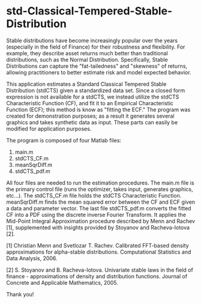 std-Classical-Tempered-Stable-Distribution
==========================================

Stable distributions have become increasingly popular over the years (especially in the field of Finance) for their robustness and flexibility. For example, they describe asset returns much better than traditional distributions, such as the Normal Distribution. Specifically, Stable Distributions can capture the "fat-tailedness" and "skewness" of returns, allowing practitioners to better estimate risk and model expected behavior. 

This application estimates a Standard Classical Tempered Stable Distribution (stdCTS) given a standardized data set. Since a closed form expression is not available for a stdCTS, we instead utilize the stdCTS Characteristic Function (CF), and fit it to an Empirical Characteristic Function (ECF); this method is know as "fitting the ECF." The program was created for demonstration purposes; as a result it generates several graphics and takes synthetic data as input. These parts can easily be modified for application purposes. 

The program is composed of four Matlab files:

1) main.m
2) stdCTS_CF.m
3) meanSqrDiff.m
4) stdCTS_pdf.m

All four files are needed to run the estimation procedures. The main.m file is the primary control file (runs the optimizer, takes input, generates graphics, etc...). The stdCTS_CF.m file holds the stdCTS Characteristic Function. meanSqrDiff.m finds the mean squared error between the CF and ECF given a data and parameter vector. The last file stdCTS_pdf.m converts the fitted CF into a PDF using the discrete inverse Fourier Transform. It applies the Mid-Point Integral Approximation procedure described by Menn and Rachev [1], supplemented with insights provided by Stoyanov and Racheva-Iotova [2].

[1] Christian Menn and Svetlozar T. Rachev. Calibrated FFT-based density approximations for alpha-stable distributions.         Computational Statistics and Data Analysis, 2006.

[2] S. Stoyanov and B. Racheva-Iotova. Univariate stable laws in the field of finance - approximations of density and           distribution functions. Journal of Concrete and Applicable Mathematics, 2005.

Thank you!
